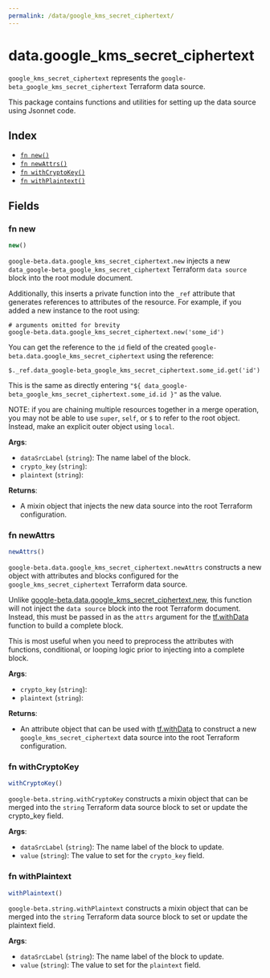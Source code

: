 ```yaml
---
permalink: /data/google_kms_secret_ciphertext/
---
```


# data.google_kms_secret_ciphertext

`google_kms_secret_ciphertext` represents the `google-beta_google_kms_secret_ciphertext` Terraform data source.



This package contains functions and utilities for setting up the data source using Jsonnet code.


## Index

* [`fn new()`](#fn-new)
* [`fn newAttrs()`](#fn-newattrs)
* [`fn withCryptoKey()`](#fn-withcryptokey)
* [`fn withPlaintext()`](#fn-withplaintext)

## Fields

### fn new

```ts
new()
```


`google-beta.data.google_kms_secret_ciphertext.new` injects a new `data_google-beta_google_kms_secret_ciphertext` Terraform `data source`
block into the root module document.

Additionally, this inserts a private function into the `_ref` attribute that generates references to attributes of the
resource. For example, if you added a new instance to the root using:

    # arguments omitted for brevity
    google-beta.data.google_kms_secret_ciphertext.new('some_id')

You can get the reference to the `id` field of the created `google-beta.data.google_kms_secret_ciphertext` using the reference:

    $._ref.data_google-beta_google_kms_secret_ciphertext.some_id.get('id')

This is the same as directly entering `"${ data_google-beta_google_kms_secret_ciphertext.some_id.id }"` as the value.

NOTE: if you are chaining multiple resources together in a merge operation, you may not be able to use `super`, `self`,
or `$` to refer to the root object. Instead, make an explicit outer object using `local`.

**Args**:
  - `dataSrcLabel` (`string`): The name label of the block.
  - `crypto_key` (`string`): 
  - `plaintext` (`string`): 

**Returns**:
- A mixin object that injects the new data source into the root Terraform configuration.


### fn newAttrs

```ts
newAttrs()
```


`google-beta.data.google_kms_secret_ciphertext.newAttrs` constructs a new object with attributes and blocks configured for the `google_kms_secret_ciphertext`
Terraform data source.

Unlike [google-beta.data.google_kms_secret_ciphertext.new](#fn-google_kms_secret_ciphertextnew), this function will not inject the `data source`
block into the root Terraform document. Instead, this must be passed in as the `attrs` argument for the
[tf.withData](https://github.com/tf-libsonnet/core/tree/main/docs#fn-withdata) function to build a complete block.

This is most useful when you need to preprocess the attributes with functions, conditional, or looping logic prior to
injecting into a complete block.

**Args**:
  - `crypto_key` (`string`): 
  - `plaintext` (`string`): 

**Returns**:
  - An attribute object that can be used with [tf.withData](https://github.com/tf-libsonnet/core/tree/main/docs#fn-withdata) to construct a new `google_kms_secret_ciphertext` data source into the root Terraform configuration.


### fn withCryptoKey

```ts
withCryptoKey()
```

`google-beta.string.withCryptoKey` constructs a mixin object that can be merged into the `string`
Terraform data source block to set or update the crypto_key field.



**Args**:
  - `dataSrcLabel` (`string`): The name label of the block to update.
  - `value` (`string`): The value to set for the `crypto_key` field.


### fn withPlaintext

```ts
withPlaintext()
```

`google-beta.string.withPlaintext` constructs a mixin object that can be merged into the `string`
Terraform data source block to set or update the plaintext field.



**Args**:
  - `dataSrcLabel` (`string`): The name label of the block to update.
  - `value` (`string`): The value to set for the `plaintext` field.
